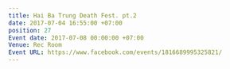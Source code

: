 ```yaml
---
title: Hai Ba Trung Death Fest. pt.2
date: 2017-07-04 16:55:00 +07:00
position: 27
Event date: 2017-07-08 00:00:00 +07:00
Venue: Rec Room
Event URL: https://www.facebook.com/events/1816689995325821/
---
```


